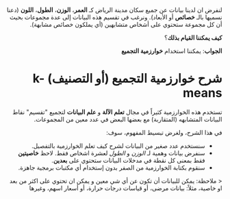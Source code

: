 <div dir="rtl" lang="ar">

لنفرض ان لدينا بيانات عن جميع سكان مدينة الرياض كـ **العمر**، **الوزن**، **الطول**، **اللون** (دعنا نسميها بالـ **خصائص** أو الأبعاد). ونرغب في تقسيم هذه البيانات إلى عدة مجموعات بحيث أن كل مجموعة ستحتوي على أشخاص متشابهين (أي يملكون خصائص مشابهة). 

**كيف يمكننا القيام بذلك**؟

**الجواب**: يمكننا استخدام **خوارزمية التجميع**

# شرح خوارزمية التجميع (أو التصنيف) k-means

تستخدم هذه الخوارزمية كثيراً في مجال **تعلم الآلة** و **علم البيانات** لتجميع "تقسيم" نقاط البيانات المتشابهه (المتقاربة) مع بعضها البعض في عدد معين من المجموعات.


<!--
الغرض  من الخوارزمية بسيط جداً، **لنفرض** ان لدينا مجموعة "حزمة" كبيرة جداً من البيانات (يمكن للبيانات أن تكون عن أي شي معين، مثلاً: بيانات مرضى، أو قياسات درجات حرارة، أو أسعار اسهم، وغيرها) و**نرغب** بتقسيم هذه البيانات إلى مجموعات، بحيث كل مجموعة تحتوي على بيانات مشابهه لبعضها البعض. 
-->

في هذا الشرح، ولغرض تبسيط المفهوم، سوف:

- سنستخدم عدد صغير من البيانات لشرح كيف تعلم الخوارزمية بالتفصيل. 
- سنفرض بيانات وهمية لـ _الوزن_ و _الطول_ لعشرة اشخاص فقط. لاحظ **خاصيتين** فقط بمعنى كل نقطة في مدخلات البيانات ستحتوي على **بعدين**.
- سنقوم بكتابة الخوارزمية من الصفر بدون إستخدام أي مكتبات برمجية جاهزة.

< ملاحظة: يمكن للبيانات أن تكون عن أي شي معين و يمكن ان تحتوي على اكثر من بعد او خاصية، مثلاً: بيانات مرضى، أو قياسات درجات حرارة، أو أسعار اسهم، وغيرها


</div>
